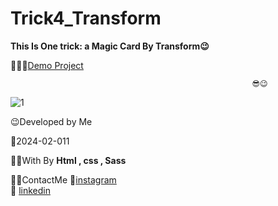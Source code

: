 # Trick4_Transform
**This Is One trick: a Magic Card By Transform😉**




👩‍💻😎[Demo Project](https://fatememohamadian.github.io/Trick4_Transform/)

                                                          😎😉  

![1](https://github.com/fatemeMohamadian/Trick4_Transform/assets/155579918/29ddadb6-3aa5-4c3d-8088-19cd7ff44c8a)

 😉Developed by Me

 📅2024-02-011

 👩‍💻With By **Html , css , Sass** 

 📲📞ContactMe 
 🔗[instagram](https://www.instagram.com/fateme_mohamadiian.fed)       
 🔗 [linkedin](https://www.linkedin.com/in/fateme-mohamadian-dev0824)
